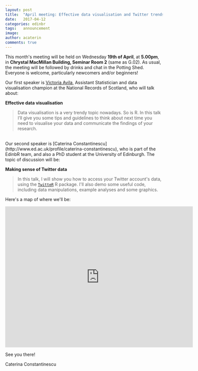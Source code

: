 ```yaml
---
layout: post
title:  "April meeting: Effective data visualisation and Twitter trends"
date:   2017-04-12
categories: edinbr
tags:   announcement
image:
author: acaterin
comments: true
---
```


This month's meeting will be held on Wednesday **19th of April**, at **5.00pm**, in **Chrystal MacMillan Building, Seminar Room 2** (same as G.02). As usual, the meeting will be followed by drinks and chat in the Potting Shed. Everyone is welcome, particularly newcomers and/or beginners!

Our first speaker is [Victoria Avila](https://www.linkedin.com/in/victoriaavilaregidor/), Assistant Statistician and data visualisation champion at the National Records of Scotland, who will talk about:

**Effective data visualisation**
> Data visualisation is a very trendy topic nowadays. So is R. In this talk I’ll give you some tips and guidelines to think about next time you need to visualise your data and communicate the findings of your research.

<br>
Our second speaker is [Caterina Constantinescu](http://www.ed.ac.uk/profile/caterina-constantinescu), who is part of the EdinbR team, and also a PhD student at the University of Edinburgh. The topic of discussion will be:

**Making sense of Twitter data**
> In this talk, I will show you how to access your Twitter account's data, using the [`TwitteR`](https://cran.r-project.org/web/packages/twitteR/index.html) R package. I'll also demo some useful code, including data manipulations, example analyses and some graphics.


Here's a map of where we'll be:

<iframe src="https://www.google.com/maps/embed?pb=!1m18!1m12!1m3!1d2234.2972426677015!2d-3.193004684452925!3d55.944219880605004!2m3!1f0!2f0!3f0!3m2!1i1024!2i768!4f13.1!3m3!1m2!1s0x4887c783524452cb%3A0x5ad41dfcf80bdc1b!2sChrystal+Macmillan+Building!5e0!3m2!1sen!2suk!4v1491999219930" width="600" height="450" frameborder="0" style="border:0" allowfullscreen></iframe>

<br>

See you there!

Caterina Constantinescu
